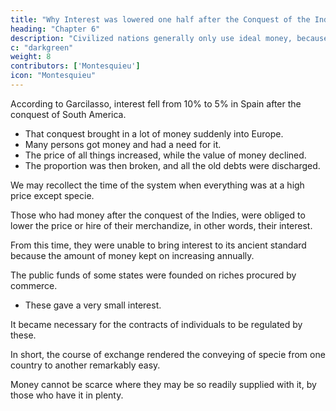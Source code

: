 ```yaml
---
title: "Why Interest was lowered one half after the Conquest of the Indies"
heading: "Chapter 6"
description: "Civilized nations generally only use ideal money, because they have converted their real money into ideal"
c: "darkgreen"
weight: 8
contributors: ['Montesquieu']
icon: "Montesquieu"
---
```




According to Garcilasso, interest fell from 10% to 5% in Spain after the conquest of South America.
<!-- the Indies. -->
- That conquest brought in a lot of money suddenly into Europe.
- Many persons got money and had a need for it.
- The price of all things increased, while the value of money declined. 
- The proportion was then broken, and all the old debts were discharged.
        
We may recollect the time of the system when everything was at a high price except specie. 

Those who had money after the conquest of the Indies, were obliged to lower the price or hire of their merchandize, in other words, their interest.

From this time, they were unable to bring interest to its ancient standard because the amount of money kept on increasing annually.

The public funds of some states were founded on riches procured by commerce. 
- These gave a very small interest. 

It became necessary for the contracts of individuals to be regulated by these.

In short, the course of exchange rendered the conveying of specie from one country to another remarkably easy. 

Money cannot be scarce where they may be so readily supplied with it, by those who have it in plenty.

